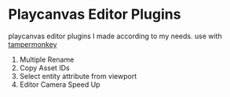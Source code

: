 # Playcanvas Editor Plugins
playcanvas editor plugins I made according to my needs. use with [tampermonkey](https://www.tampermonkey.net/)
 1. Multiple Rename
 2. Copy Asset IDs
 3. Select entity attribute from viewport
 4. Editor Camera Speed Up
